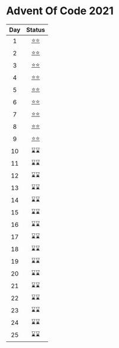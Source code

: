 # Advent Of Code 2021

| Day | Status |
|:---:|:---:|
|  1  |[⭐](01_1.rb)[⭐](01_2.rb)|
|  2  |[⭐](02_1.rb)[⭐](02_2.rb)|
|  3  |[⭐](03_1.rb)[⭐](03_2.rb)|
|  4  |[⭐](04_1.py)[⭐](04_2.py)|
|  5  |[⭐](05_1.py)[⭐](05_2.py)|
|  6  |[⭐](06_1.py)[⭐](06_2.py)|
|  7  |[⭐](07_1.py)[⭐](07_2.py)|
|  8  |[⭐](08_1.rb)[⭐](08_2.rb)|
|  9  |[⭐](09_1.py)[⭐](09_2.py)|
| 10  |⌛⌛|
| 11  |⌛⌛|
| 12  |⌛⌛|
| 13  |⌛⌛|
| 14  |⌛⌛|
| 15  |⌛⌛|
| 16  |⌛⌛|
| 17  |⌛⌛|
| 18  |⌛⌛|
| 19  |⌛⌛|
| 20  |⌛⌛|
| 21  |⌛⌛|
| 22  |⌛⌛|
| 23  |⌛⌛|
| 24  |⌛⌛|
| 25  |⌛⌛|
